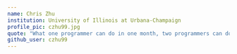 ```yaml
---
name: Chris Zhu
institution: University of Illinois at Urbana-Champaign
profile_pic: czhu99.jpg
quote: "What one programmer can do in one month, two programmers can do in two months."
github_user: czhu99
---
```

